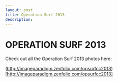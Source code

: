 ```yaml
---
layout: post
title: Operation Surf 2013
description: 
---
```

# OPERATION SURF 2013

Check out all the Operation Surf 2013 photos here:

(http://imageparadigm.zenfolio.com/opsurfcc2013)[http://imageparadigm.zenfolio.com/opsurfcc2013]